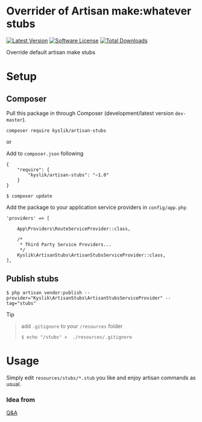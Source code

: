 # Overrider of Artisan make:whatever stubs
[![Latest Version](https://img.shields.io/github/release/Kyslik/artisan-stubs.svg?style=flat-square)](https://github.com/Kyslik/artisan-stubs/releases)
[![Software License](https://img.shields.io/badge/license-MIT-brightgreen.svg?style=flat-square)](LICENSE.md)
[![Total Downloads](https://img.shields.io/packagist/dt/Kyslik/artisan-stubs.svg?style=flat-square)](https://packagist.org/packages/Kyslik/artisan-stubs)

Override default artisan make stubs


# Setup

## Composer

Pull this package in through Composer (development/latest version `dev-master`).

```
composer require kyslik/artisan-stubs
```

or


Add to `composer.json` following

```
{
    "require": {
        "kyslik/artisan-stubs": "~1.0"
    }
}
```

    $ composer update


Add the package to your application service providers in `config/app.php`

```
'providers' => [

    App\Providers\RouteServiceProvider::class,

    /*
     * Third Party Service Providers...
     */
    Kyslik\ArtisanStubs\ArtisanStubsServiceProvider::class,
],
```
## Publish stubs

    $ php artisan vendor:publish --provider="Kyslik\ArtisanStubs\ArtisanStubsServiceProvider" --tag="stubs"

Tip
> add `.gitignore` to your `/resources` folder
> 
>```
>$ echo "/stubs" >  ./resources/.gitignore
>```

# Usage

Simply edit `resources/stubs/*.stub` you like and enjoy artisan commands as usual.


### Idea from
 [Q&A](http://stackoverflow.com/q/21810251/1564365)
